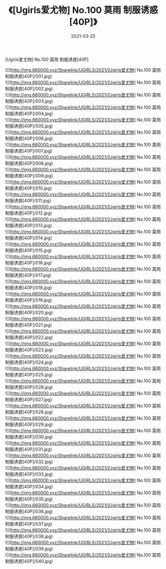 ﻿---
layout: post
title:  《[Ugirls爱尤物] No.100 莫雨 制服诱惑[40P]》
date:   2021-03-25
img: http://img.660000.xyz/Sharelink/UGIRLS/2021/[Ugirls爱尤物] No.100 莫雨 制服诱惑[40P]/000.jpg
categories: [美女, 清纯, 唯美]
---

[Ugirls爱尤物] No.100 莫雨 制服诱惑[40P]

  ![](http://img.660000.xyz/Sharelink/UGIRLS/2021/[Ugirls爱尤物] No.100 莫雨 制服诱惑[40P]/001.jpg) <br> ![](http://img.660000.xyz/Sharelink/UGIRLS/2021/[Ugirls爱尤物] No.100 莫雨 制服诱惑[40P]/002.jpg) <br> ![](http://img.660000.xyz/Sharelink/UGIRLS/2021/[Ugirls爱尤物] No.100 莫雨 制服诱惑[40P]/003.jpg) <br> ![](http://img.660000.xyz/Sharelink/UGIRLS/2021/[Ugirls爱尤物] No.100 莫雨 制服诱惑[40P]/004.jpg) <br> ![](http://img.660000.xyz/Sharelink/UGIRLS/2021/[Ugirls爱尤物] No.100 莫雨 制服诱惑[40P]/005.jpg) <br> ![](http://img.660000.xyz/Sharelink/UGIRLS/2021/[Ugirls爱尤物] No.100 莫雨 制服诱惑[40P]/006.jpg) <br> ![](http://img.660000.xyz/Sharelink/UGIRLS/2021/[Ugirls爱尤物] No.100 莫雨 制服诱惑[40P]/007.jpg) <br> ![](http://img.660000.xyz/Sharelink/UGIRLS/2021/[Ugirls爱尤物] No.100 莫雨 制服诱惑[40P]/008.jpg) <br> ![](http://img.660000.xyz/Sharelink/UGIRLS/2021/[Ugirls爱尤物] No.100 莫雨 制服诱惑[40P]/009.jpg) <br> ![](http://img.660000.xyz/Sharelink/UGIRLS/2021/[Ugirls爱尤物] No.100 莫雨 制服诱惑[40P]/010.jpg) <br> ![](http://img.660000.xyz/Sharelink/UGIRLS/2021/[Ugirls爱尤物] No.100 莫雨 制服诱惑[40P]/011.jpg) <br> ![](http://img.660000.xyz/Sharelink/UGIRLS/2021/[Ugirls爱尤物] No.100 莫雨 制服诱惑[40P]/012.jpg) <br> ![](http://img.660000.xyz/Sharelink/UGIRLS/2021/[Ugirls爱尤物] No.100 莫雨 制服诱惑[40P]/013.jpg) <br> ![](http://img.660000.xyz/Sharelink/UGIRLS/2021/[Ugirls爱尤物] No.100 莫雨 制服诱惑[40P]/014.jpg) <br> ![](http://img.660000.xyz/Sharelink/UGIRLS/2021/[Ugirls爱尤物] No.100 莫雨 制服诱惑[40P]/015.jpg) <br> ![](http://img.660000.xyz/Sharelink/UGIRLS/2021/[Ugirls爱尤物] No.100 莫雨 制服诱惑[40P]/016.jpg) <br> ![](http://img.660000.xyz/Sharelink/UGIRLS/2021/[Ugirls爱尤物] No.100 莫雨 制服诱惑[40P]/017.jpg) <br> ![](http://img.660000.xyz/Sharelink/UGIRLS/2021/[Ugirls爱尤物] No.100 莫雨 制服诱惑[40P]/018.jpg) <br> ![](http://img.660000.xyz/Sharelink/UGIRLS/2021/[Ugirls爱尤物] No.100 莫雨 制服诱惑[40P]/019.jpg) <br> ![](http://img.660000.xyz/Sharelink/UGIRLS/2021/[Ugirls爱尤物] No.100 莫雨 制服诱惑[40P]/020.jpg) <br> ![](http://img.660000.xyz/Sharelink/UGIRLS/2021/[Ugirls爱尤物] No.100 莫雨 制服诱惑[40P]/021.jpg) <br> ![](http://img.660000.xyz/Sharelink/UGIRLS/2021/[Ugirls爱尤物] No.100 莫雨 制服诱惑[40P]/022.jpg) <br> ![](http://img.660000.xyz/Sharelink/UGIRLS/2021/[Ugirls爱尤物] No.100 莫雨 制服诱惑[40P]/023.jpg) <br> ![](http://img.660000.xyz/Sharelink/UGIRLS/2021/[Ugirls爱尤物] No.100 莫雨 制服诱惑[40P]/024.jpg) <br> ![](http://img.660000.xyz/Sharelink/UGIRLS/2021/[Ugirls爱尤物] No.100 莫雨 制服诱惑[40P]/025.jpg) <br> ![](http://img.660000.xyz/Sharelink/UGIRLS/2021/[Ugirls爱尤物] No.100 莫雨 制服诱惑[40P]/026.jpg) <br> ![](http://img.660000.xyz/Sharelink/UGIRLS/2021/[Ugirls爱尤物] No.100 莫雨 制服诱惑[40P]/027.jpg) <br> ![](http://img.660000.xyz/Sharelink/UGIRLS/2021/[Ugirls爱尤物] No.100 莫雨 制服诱惑[40P]/028.jpg) <br> ![](http://img.660000.xyz/Sharelink/UGIRLS/2021/[Ugirls爱尤物] No.100 莫雨 制服诱惑[40P]/029.jpg) <br> ![](http://img.660000.xyz/Sharelink/UGIRLS/2021/[Ugirls爱尤物] No.100 莫雨 制服诱惑[40P]/030.jpg) <br> ![](http://img.660000.xyz/Sharelink/UGIRLS/2021/[Ugirls爱尤物] No.100 莫雨 制服诱惑[40P]/031.jpg) <br> ![](http://img.660000.xyz/Sharelink/UGIRLS/2021/[Ugirls爱尤物] No.100 莫雨 制服诱惑[40P]/032.jpg) <br> ![](http://img.660000.xyz/Sharelink/UGIRLS/2021/[Ugirls爱尤物] No.100 莫雨 制服诱惑[40P]/033.jpg) <br> ![](http://img.660000.xyz/Sharelink/UGIRLS/2021/[Ugirls爱尤物] No.100 莫雨 制服诱惑[40P]/034.jpg) <br> ![](http://img.660000.xyz/Sharelink/UGIRLS/2021/[Ugirls爱尤物] No.100 莫雨 制服诱惑[40P]/035.jpg) <br> ![](http://img.660000.xyz/Sharelink/UGIRLS/2021/[Ugirls爱尤物] No.100 莫雨 制服诱惑[40P]/036.jpg) <br> ![](http://img.660000.xyz/Sharelink/UGIRLS/2021/[Ugirls爱尤物] No.100 莫雨 制服诱惑[40P]/037.jpg) <br> ![](http://img.660000.xyz/Sharelink/UGIRLS/2021/[Ugirls爱尤物] No.100 莫雨 制服诱惑[40P]/038.jpg) <br> ![](http://img.660000.xyz/Sharelink/UGIRLS/2021/[Ugirls爱尤物] No.100 莫雨 制服诱惑[40P]/039.jpg) <br> ![](http://img.660000.xyz/Sharelink/UGIRLS/2021/[Ugirls爱尤物] No.100 莫雨 制服诱惑[40P]/040.jpg) <br>